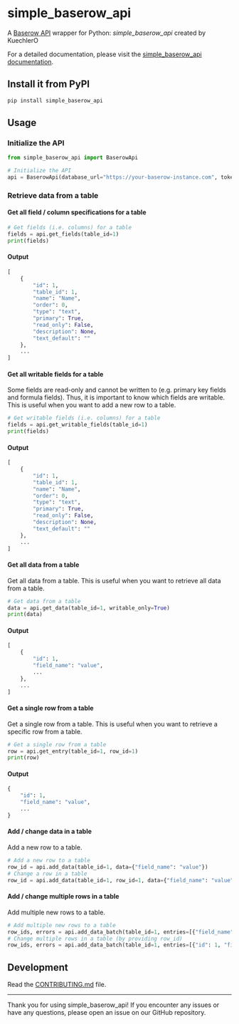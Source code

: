 # simple_baserow_api

A [Baserow API](https://baserow.io/docs/apis/rest-api) wrapper for Python:
*simple_baserow_api* created by KuechlerO

For a detailed documentation, please visit the [simple_baserow_api documentation](https://kuechlero.github.io/simple_baserow_api/).

## Install it from PyPI

```bash
pip install simple_baserow_api
```

## Usage

### Initialize the API
```py
from simple_baserow_api import BaserowApi

# Initialize the API
api = BaserowApi(database_url="https://your-baserow-instance.com", token="your-token")
```

### Retrieve data from a table

#### Get all field / column specifications for a table
```py
# Get fields (i.e. columns) for a table
fields = api.get_fields(table_id=1)
print(fields)
```

#### Output
```py
[
    {
        "id": 1,
        "table_id": 1,
        "name": "Name",
        "order": 0,
        "type": "text",
        "primary": True,
        "read_only": False,
        "description": None,
        "text_default": ""
    },
    ...
]
```

#### Get all writable fields for a table
Some fields are read-only and cannot be written to (e.g. primary key fields and formula fields).
Thus, it is important to know which fields are writable.
This is useful when you want to add a new row to a table.

```py
# Get writable fields (i.e. columns) for a table
fields = api.get_writable_fields(table_id=1)
print(fields)
```

#### Output
```py
[
    {
        "id": 1,
        "table_id": 1,
        "name": "Name",
        "order": 0,
        "type": "text",
        "primary": True,
        "read_only": False,
        "description": None,
        "text_default": ""
    },
    ...
]
```

#### Get all data from a table
Get all data from a table. 
This is useful when you want to retrieve all data from a table.
```py
# Get data from a table
data = api.get_data(table_id=1, writable_only=True)
print(data)
```

#### Output
```py
[
    {
        "id": 1,
        "field_name": "value",
        ...
    },
    ...
]
```

#### Get a single row from a table
Get a single row from a table.
This is useful when you want to retrieve a specific row from a table.
```py
# Get a single row from a table
row = api.get_entry(table_id=1, row_id=1)
print(row)
```

#### Output
```py
{
    "id": 1,
    "field_name": "value",
    ...
}
```


#### Add / change data in a table
Add a new row to a table.

```py
# Add a new row to a table
row_id = api.add_data(table_id=1, data={"field_name": "value"})
# Change a row in a table
row_id = api.add_data(table_id=1, row_id=1, data={"field_name": "value"})
```

#### Add / change multiple rows in a table
Add multiple new rows to a table.

```py
# Add multiple new rows to a table
row_ids, errors = api.add_data_batch(table_id=1, entries=[{"field_name": "value"}, {"field_name": "value"}], fail_on_error=True)
# Change multiple rows in a table (by providing row_id)
row_ids, errors = api.add_data_batch(table_id=1, entries=[{"id": 1, "field_name": "value"}, {"id": 2, "field_name": "value"}], fail_on_error=True)
```


## Development
Read the [CONTRIBUTING.md](CONTRIBUTING.md) file.

---
Thank you for using simple_baserow_api! 
If you encounter any issues or have any questions, please open an issue on our GitHub repository.
